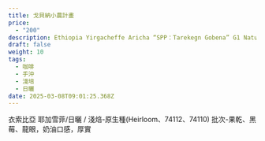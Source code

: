```yaml
---
title: 戈貝納小農計畫
price:
  - "200"
description: Ethiopia Yirgacheffe Aricha “SPP：Tarekegn Gobena” G1 Natural200
draft: false
weight: 10
tags:
  - 咖啡
  - 手沖
  - 淺培
  - 日曬
date: 2025-03-08T09:01:25.368Z
---
```

衣索比亞 耶加雪菲/日曬 / 淺焙-原生種(Heirloom、74112、74110) 批次-果乾、黑莓、龍眼，奶油口感，厚實